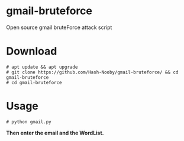 # gmail-bruteforce
Open source gmail bruteForce attack script

# Download
```
# apt update && apt upgrade
# git clone https://github.com/Hash-Nooby/gmail-bruteforce/ && cd gmail-bruteforce
# cd gmail-bruteforce
```

# Usage
```
# python gmail.py
```
**Then enter the email and the WordList.**
